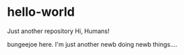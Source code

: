 # hello-world
Just another repository
Hi, Humans!

bungeejoe here. I'm just another newb doing newb things....
